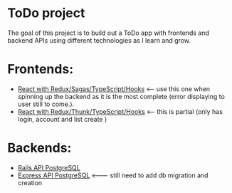 # ToDo project

The goal of this project is to build out a ToDo app with frontends and backend APIs using different technologies as I learn and grow.  

# Frontends:

* [React with Redux/Sagas/TypeScript/Hooks](https://github.com/wley3337/todo-react-redux-saga) <-- use this one when spinning up the backend as it is the most complete (error displaying to user still to come.). 
* [React with Redux/Thunk/TypeScript/Hooks](https://github.com/wley3337/todo-react-redux) <-- this is partial (only has login, account and list create )


# Backends: 

* [Rails API PostgreSQL](https://github.com/wley3337/rails-todo-api)
* [Express API PostgreSQL](https://github.com/wley3337/todo-express-api) <--- still need to add db migration and creation